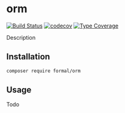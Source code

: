 # orm

[![Build Status](https://github.com/formal/orm/workflows/CI/badge.svg?branch=master)](https://github.com/formal/orm/actions?query=workflow%3ACI)
[![codecov](https://codecov.io/gh/formal/orm/branch/develop/graph/badge.svg)](https://codecov.io/gh/formal/orm)
[![Type Coverage](https://shepherd.dev/github/formal/orm/coverage.svg)](https://shepherd.dev/github/formal/orm)

Description

## Installation

```sh
composer require formal/orm
```

## Usage

Todo
